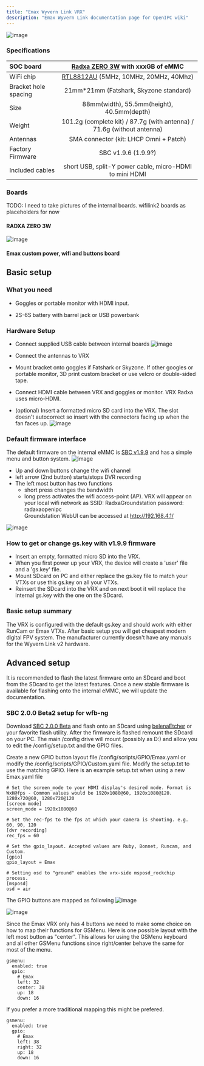 ```yaml
---
title: "Emax Wyvern Link VRX"
description: "Emax Wyvern Link documentation page for OpenIPC wiki"
---
```

![image](/images/emax_vrx_fatshark.jpg)

### Specifications

|SOC board                      | [Radxa ZERO 3W](https://radxa.com/products/zeros/zero3w/) with xxxGB of eMMC   |
|:------------------------------|:---------:|
|WiFi chip                      | [RTL8812AU](/use-cases/fpv/net-cards/rtl8812au) (5MHz, 10MHz, 20MHz, 40Mhz)  |
|Bracket hole spacing          | 21mm*21mm (Fatshark, Skyzone standard)    |
|Size                           | 88mm(width), 55.5mm(height), 40.5mm(depth)   |
|Weight                         | 101.2g (complete kit) / 87.7g (with antenna) / 71.6g (without antenna)    |
|Antennas                       | SMA connector (kit: LHCP Omni + Patch)   |
|Factory Firmware               | SBC v1.9.6 (1.9.9?) |
|Included cables                | short USB, split-Y power cable, micro-HDMI to mini HDMI |

### Boards
TODO: I need to take pictures of the internal boards. wifilink2 boards as placeholders for now

#### RADXA ZERO 3W
![image](https://docs.radxa.com/en/assets/images/radxa_zero_3w-84a1e0f01c8381ff1a202d4322f9ed17.webp)


#### Emax custom power, wifi and buttons board
<ThemeImage
  lightSrc="/images/runcam-wifilink-2-motherboard-up-light.png"
  darkSrc="/images/runcam-wifilink-2-motherboard-up-dark.png"
  alt="Motherboard down image"
/>


## Basic setup
### What you need
 -   Goggles or portable monitor with HDMI input.
 
 -   2S-6S battery with barrel jack or USB powerbank 
 

### Hardware Setup

 -   Connect supplied USB cable between internal boards
     ![image](/images/emax_vrx_usb_cable.png)

 -   Connect the antennas to VRX
 
 -   Mount bracket onto goggles if Fatshark or Skyzone. If other googles or portable monitor, 3D print custom bracket or use velcro or double-sided tape.
 
 -   Connect HDMI cable between VRX and goggles or monitor. VRX Radxa uses micro-HDMI.
 
 -   (optional) Insert a formatted micro SD card into the VRX. The slot doesn't autocorrect so insert with the connectors facing up when the fan faces up.
      ![image](/images/emax_vrx_sdcard_orientation.png)
      
### Default firmware interface

The default firmware on the internal eMMC is [SBC v1.9.9](https://github.com/OpenIPC/sbc-groundstations/releases/tag/zero3w-v1.9.9-rc1) and has a simple menu and button system.
![image](/images/emax_vrx_buttons.png)

 - Up and down buttons change the wifi channel
 - left arrow (2nd button) starts/stops DVR recording 
 - The left most button has two functions
   - short press changes the bandwidth
   - long press activates the wifi access-point (AP). VRX will appear on your local wifi network as SSID: RadxaGroundstation password: radaxaopenipc  
   Groundstation WebUI can be accessed at http://192.168.4.1/ 
   
![image](/images/emax_vrx_ap_webui.png)

### How to get or change gs.key with v1.9.9 firmware

 -   Insert an empty, formatted micro SD into the VRX. 
 -   When you first power up your VRX, the device will create a 'user' file and a 'gs.key' file. 
 -   Mount SDcard on PC and either replace the gs.key file to match your VTXs or use this gs.key on all your VTXs.
 -   Reinsert the SDcard into the VRX and on next boot it will replace the internal gs.key with the one on the SDcard.


### Basic setup summary
The VRX is configured with the default gs.key and should work with either RunCam or Emax VTXs. After basic setup you will get cheapest modern digital FPV system. The manufacturer currently doesn't have any manuals for the Wyvern Link v2 hardware.



## Advanced setup

It is recommended to flash the latest firmware onto an SDcard and boot from the SDcard to get the latest features. Once a new stable firmware is available for flashing onto the internal eMMC, we will update the documentation.


### SBC 2.0.0 Beta2 setup for wfb-ng
Download [SBC 2.0.0 Beta](https://github.com/OpenIPC/sbc-groundstations/releases/tag/zero3w-v2.0.0-beta2) and flash onto an SDcard using [belenaEtcher](https://etcher.balena.io/) or your favorite flash utility. After the firmware is flashed remount the SDcard on your PC. The main /config drive will mount (possibly as D:) and allow you to edit the /config/setup.txt and the GPIO files.

Create a new GPIO button layout file /config/scripts/GPIO/Emax.yaml or modify the /config/scripts/GPIO/Custom.yaml file. Modify the setup.txt to use the matching GPIO. Here is an example setup.txt when using a new Emax.yaml file
```
# Set the screen_mode to your HDMI display's desired mode. Format is WxH@fps - Common values would be 1920x1080@60, 1920x1080@120. 1280x720@60, 1280x720@120
[screen mode]
screen_mode = 1920x1080@60

# Set the rec-fps to the fps at which your camera is shooting. e.g. 60, 90, 120
[dvr recording]
rec_fps = 60

# Set the gpio_layout. Accepted values are Ruby, Bonnet, Runcam, and Custom.
[gpio]
gpio_layout = Emax

# Setting osd to "ground" enables the vrx-side msposd_rockchip process.
[msposd]
osd = air
```

The GPIO buttons are mapped as following
![image](/images/emax_vrx_button_GPIO_pins.png)

![image](https://docs.radxa.com/img//rock5b/rock5bp_40pin_power_3.webp)


Since the Emax VRX only has 4 buttons we need to make some choice on how to map their functions for GSMenu. Here is one possible layout with the left most button as "center". This allows for using the GSMenu keyboard and all other GSMenu functions since right/center behave the same for most of the menu.
```
gsmenu:
  enabled: true
  gpio:
    # Emax
    left: 32
    center: 38
    up: 18
    down: 16
```
If you prefer a more traditional mapping this might be prefered.
```
gsmenu:
  enabled: true
  gpio:
    # Emax
    left: 38
    right: 32
    up: 18
    down: 16
```









